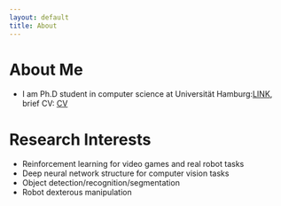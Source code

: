 ```yaml
---
layout: default
title: About
---
```

# About Me
- I am Ph.D student in computer science at Universität Hamburg:[LINK](https://tams.informatik.uni-hamburg.de/people/cong/), brief CV: [CV](data/LinCong_CV.pdf)

# Research Interests
- Reinforcement learning for video games and real robot tasks
- Deep neural network structure for computer vision tasks
- Object detection/recognition/segmentation
- Robot dexterous manipulation
